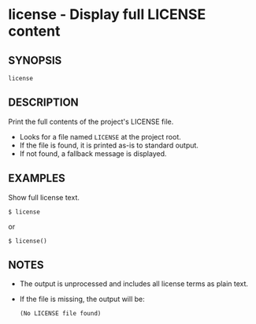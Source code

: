 # license - Display full LICENSE content

## SYNOPSIS

    license


## DESCRIPTION

Print the full contents of the project's LICENSE file.

- Looks for a file named `LICENSE` at the project root.
- If the file is found, it is printed as-is to standard output.
- If not found, a fallback message is displayed.


## EXAMPLES

Show full license text.

```shell
$ license
```

or

```shell
$ license()
```


## NOTES

- The output is unprocessed and includes all license terms as plain text.
- If the file is missing, the output will be:

    ```text
    (No LICENSE file found)
    ```
